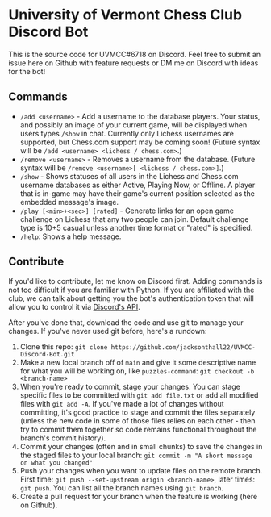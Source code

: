# University of Vermont Chess Club Discord Bot

This is the source code for UVMCC#6718 on Discord. Feel free to submit an issue here on Github with feature requests or DM me on Discord with ideas for the bot!

## Commands
- `/add <username>` - Add a username to the database players. Your status, and possibly an image of your current game, will be displayed when users types `/show` in chat. Currently only Lichess usernames are supported, but Chess.com support may be coming soon! (Future syntax will be `/add <username> <lichess / chess.com>`.)
- `/remove <username>` - Removes a username from the database. (Future syntax will be `/remove <username>[ <lichess / chess.com>]`.)
- `/show` - Shows statuses of all users in the Lichess and Chess.com username databases as either Active, Playing Now, or Offline. A player that is in-game may have their game's current position selected as the embedded message's image.
- `/play [<min>+<sec>] [rated]` - Generate links for an open game challenge on Lichess that any two people can join. Default challenge type is 10+5 casual unless another time format or "rated" is specified.
- `/help`: Shows a help message.

## Contribute
If you'd like to contribute, let me know on Discord first. Adding commands is not too difficult if you are familiar with Python. If you are affiliated with the club, we can talk about getting you the bot's authentication token that will allow you to control it via [Discord's API](https://discord.com/developers/docs/intro).

After you've done that, download the code and use git to manage your changes. If you've never used git before, here's a rundown:
1. Clone this repo: `git clone https://github.com/jacksonthall22/UVMCC-Discord-Bot.git`
1. Make a new local branch off of `main` and give it some descriptive name for what you will be working on, like `puzzles-command`: `git checkout -b <branch-name>`
1. When you're ready to commit, stage your changes. You can stage specific files to be committed with `git add file.txt` or add all modified files with `git add -A`. If you've made a lot of changes without committing, it's good practice to stage and commit the files separately (unless the new code in some of those files relies on each other - then try to commit them together so code remains functional throughout the branch's commit history).
1. Commit your changes (often and in small chunks) to save the changes in the staged files to your local branch: `git commit -m "A short message on what you changed"`
1. Push your changes when you want to update files on the remote branch. First time: `git push --set-upstream origin <branch-name>`, later times: `git push`. You can list all the branch names using `git branch`.
1. Create a pull request for your branch when the feature is working (here on Github).